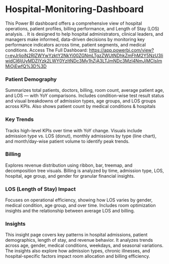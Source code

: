 # Hospital-Monitoring-Dashboard
This Power BI dashboard offers a comprehensive view of hospital operations, patient profiles, billing performance, and Length of Stay (LOS) analysis. . It is designed to help hospital administrators, clinical leaders, and managers make informed, data-driven decisions by monitoring key performance indicators across time, patient segments, and medical conditions.
Access The Full Dashboard: https://app.powerbi.com/view?r=eyJrIjoiN2RlZWYwYzktY2NkYi00ZGNmLTgzZWUtNDhkZmFhM2Y5NzU3IiwidCI6IjUyMDZlYzk2LWY0YzItNDc3My1hZjA3LTJmNDc3MzI4NmJjMCIsImMiOjEwfQ%3D%3D

### Patient Demography
Summarizes total patients, doctors, billing, room count, average patient age, and LOS — with YoY comparisons. Includes condition-wise test result status and visual breakdowns of admission types, age groups, and LOS groups across KPIs. Also shows patient count by medical conditions & hospitals

### Key Trends
Tracks high-level KPIs over time with YoY change. Visuals include admission type vs. LOS (donut), monthly admissions by type (line chart), and month/day-wise patient volume to identify peak trends.

### Billing
Explores revenue distribution using ribbon, bar, treemap, and decomposition tree visuals. Billing is analyzed by time, admission type, LOS, hospital, age group, and gender for granular financial insights.

### LOS (Length of Stay) Impact
Focuses on operational efficiency, showing how LOS varies by gender, medical condition, age group, and over time. Includes room optimization insights and the relationship between average LOS and billing.

### Insights
This insight page covers key patterns in hospital admissions, patient demographics, length of stay, and revenue behavior. It analyzes trends across age, gender, medical conditions, weekdays, and seasonal variations. The insights also explore how admission types, chronic illnesses, and hospital-specific factors impact room allocation and billing efficiency.
